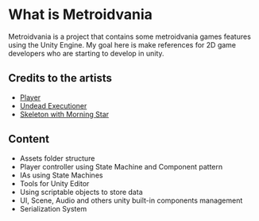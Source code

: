 # What is Metroidvania
Metroidvania is a project that contains some metroidvania games features using the Unity Engine.
My goal here is make references for 2D game developers who are starting to develop in unity.

## Credits to the artists
- [Player](https://aamatniekss.itch.io/fantasy-knight-free-pixelart-animated-character)
- [Undead Executioner](https://darkpixel-kronovi.itch.io/undead-executioner)
- [Skeleton with Morning Star](https://astrobob.itch.io/animated-pixel-art-skeleton)

## Content
- Assets folder structure
- Player controller using State Machine and Component pattern
- IAs using State Machines
- Tools for Unity Editor
- Using scriptable objects to store data
- UI, Scene, Audio and others unity built-in components management
- Serialization System
